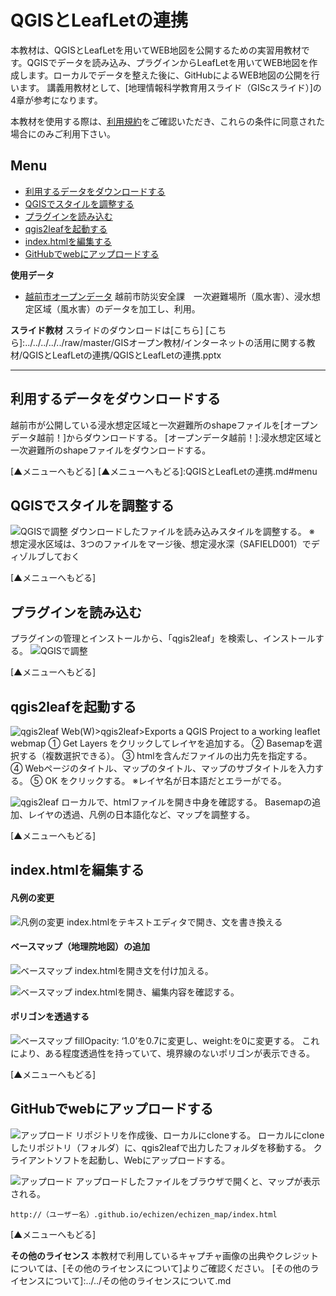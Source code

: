 # QGISとLeafLetの連携
本教材は、QGISとLeafLetを用いてWEB地図を公開するための実習用教材です。QGISでデータを読み込み、プラグインからLeafLetを用いてWEB地図を作成します。ローカルでデータを整えた後に、GitHubによるWEB地図の公開を行います。
講義用教材として、[地理情報科学教育用スライド（GIScスライド）]の4章が参考になります。

本教材を使用する際は、[利用規約]をご確認いただき、これらの条件に同意された場合にのみご利用下さい。


[利用規約]:../../../../master/利用規約.md
**Menu**
------
* [利用するデータをダウンロードする](#利用するデータをダウンロードする)
* [QGISでスタイルを調整する](#QGISでスタイルを調整する)
* [プラグインを読み込む](#プラグインを読み込む)
* [qgis2leafを起動する](#qgis2leafを起動する)
* [index.htmlを編集する](#index.htmlを編集する)
* [GitHubでwebにアップロードする](#GitHubでwebにアップロードする)

**使用データ**

* [越前市オープンデータ] 越前市防災安全課　一次避難場所（風水害）、浸水想定区域（風水害）のデータを加工し、利用。

[越前市オープンデータ]:http://www.city.echizen.lg.jp/office/010/021/open-data-echizen.html

**スライド教材**
スライドのダウンロードは[こちら]
[こちら]:../../../../../raw/master/GISオープン教材/インターネットの活用に関する教材/QGISとLeafLetの連携/QGISとLeafLetの連携.pptx

----------

## 利用するデータをダウンロードする

越前市が公開している浸水想定区域と一次避難所のshapeファイルを[オープンデータ越前！]からダウンロードする。
[オープンデータ越前！]:浸水想定区域と一次避難所のshapeファイルをダウンロードする。

[▲メニューへもどる]
[▲メニューへもどる]:QGISとLeafLetの連携.md#menu

## QGISでスタイルを調整する
![QGISで調整](pic/leafpic_1.png)
ダウンロードしたファイルを読み込みスタイルを調整する。
※　想定浸水区域は、3つのファイルをマージ後、想定浸水深（SAFIELD001）でディゾルブしておく

[▲メニューへもどる]

## プラグインを読み込む
プラグインの管理とインストールから、「qgis2leaf」を検索し、インストールする。
![QGISで調整](pic/leafpic_2.png)

[▲メニューへもどる]

## qgis2leafを起動する
![qgis2leaf](pic/leafpic_3.png)
Web(W)>qgis2leaf>Exports a QGIS Project to a working leaflet webmap
① Get Layers をクリックしてレイヤを追加する。
② Basemapを選択する（複数選択できる）。
③ htmlを含んだファイルの出力先を指定する。
④ Webページのタイトル、マップのタイトル、マップのサブタイトルを入力する。
⑤ OK をクリックする。
※レイヤ名が日本語だとエラーがでる。

![qgis2leaf](pic/leafpic_4.png)
ローカルで、htmlファイルを開き中身を確認する。
Basemapの追加、レイヤの透過、凡例の日本語化など、マップを調整する。

[▲メニューへもどる]

## index.htmlを編集する

#### 凡例の変更
![凡例の変更](pic/leafpic_5.png)
index.htmlをテキストエディタで開き、文を書き換える

#### ベースマップ（地理院地図）の追加
![ベースマップ](pic/leafpic_6.png)
index.htmlを開き文を付け加える。

![ベースマップ](pic/leafpic_7.png)
index.htmlを開き、編集内容を確認する。

#### ポリゴンを透過する
![ベースマップ](pic/leafpic_8.png)
fillOpacity: ‘1.0’を0.7に変更し、weight:を0に変更する。
これにより、ある程度透過性を持っていて、境界線のないポリゴンが表示できる。

[▲メニューへもどる]

## GitHubでwebにアップロードする
![アップロード](pic/leafpic_9.png)
リポジトリを作成後、ローカルにcloneする。
ローカルにcloneしたリポジトリ（フォルダ）に、qgis2leafで出力したフォルダを移動する。
クライアントソフトを起動し、Webにアップロードする。

![アップロード](pic/leafpic_10.png)
アップロードしたファイルをブラウザで開くと、マップが表示される。

```
http://（ユーザー名）.github.io/echizen/echizen_map/index.html
```

[▲メニューへもどる]

**その他のライセンス**
本教材で利用しているキャプチャ画像の出典やクレジットについては、[その他のライセンスについて]よりご確認ください。
[その他のライセンスについて]:../../その他のライセンスについて.md

